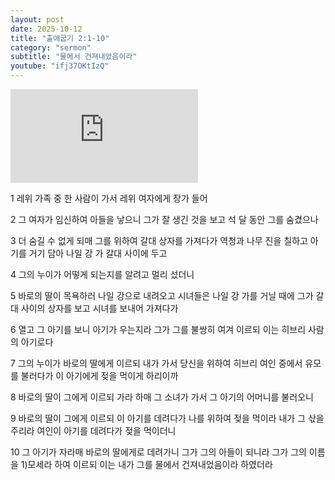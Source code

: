 ```yaml
---
layout: post
date: 2025-10-12
title: "출애굽기 2:1-10"
category: "sermon"
subtitle: "물에서 건져내었음이라"
youtube: "ifj37OKtIzQ"
---
```


<div class="youtube margin-large">
    <iframe src="https://www.youtube.com/embed/ifj37OKtIzQ" title="YouTube video player" frameborder="0" allow="accelerometer; autoplay; clipboard-write; encrypted-media; gyroscope; picture-in-picture; web-share" allowfullscreen></iframe>
</div>

1   레위 가족 중 한 사람이 가서 레위 여자에게 장가 들어

2   그 여자가 임신하여 아들을 낳으니 그가 잘 생긴 것을 보고 석 달 동안 그를 숨겼으나

3   더 숨길 수 없게 되매 그를 위하여 갈대 상자를 가져다가 역청과 나무 진을 칠하고 아기를 거기 담아 나일 강 가 갈대 사이에 두고

4   그의 누이가 어떻게 되는지를 알려고 멀리 섰더니

5   바로의 딸이 목욕하러 나일 강으로 내려오고 시녀들은 나일 강 가를 거닐 때에 그가 갈대 사이의 상자를 보고 시녀를 보내어 가져다가

6   열고 그 아기를 보니 아기가 우는지라 그가 그를 불쌍히 여겨 이르되 이는 히브리 사람의 아기로다

7   그의 누이가 바로의 딸에게 이르되 내가 가서 당신을 위하여 히브리 여인 중에서 유모를 불러다가 이 아기에게 젖을 먹이게 하리이까

8   바로의 딸이 그에게 이르되 가라 하매 그 소녀가 가서 그 아기의 어머니를 불러오니

9   바로의 딸이 그에게 이르되 이 아기를 데려다가 나를 위하여 젖을 먹이라 내가 그 삯을 주리라 여인이 아기를 데려다가 젖을 먹이더니

10   그 아기가 자라매 바로의 딸에게로 데려가니 그가 그의 아들이 되니라 그가 그의 이름을 1)모세라 하여 이르되 이는 내가 그를 물에서 건져내었음이라 하였더라

